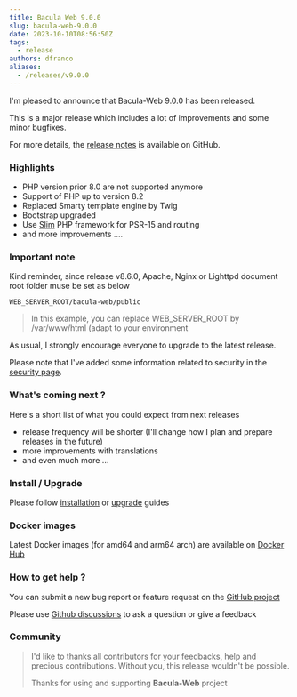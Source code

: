 ```yaml
---
title: Bacula Web 9.0.0
slug: bacula-web-9.0.0
date: 2023-10-10T08:56:50Z
tags:
  - release
authors: dfranco
aliases:
  - /releases/v9.0.0
---
```


I'm pleased to announce that Bacula-Web 9.0.0 has been released.

<!-- truncate -->

This is a major release which includes a lot of improvements and some minor bugfixes.  

For more details, the [release notes](https://github.com/bacula-web/bacula-web/releases/tag/v9.0.0) is available on GitHub.

### Highlights

- PHP version prior 8.0 are not supported anymore
- Support of PHP up to version 8.2
- Replaced Smarty template engine by Twig
- Bootstrap upgraded
- Use [Slim](https://www.slimframework.com) PHP framework for PSR-15 and routing
- and more improvements ....

### Important note

Kind reminder, since release v8.6.0, Apache, Nginx or Lighttpd document root folder muse be set as below

``` shell
WEB_SERVER_ROOT/bacula-web/public
```

> In this example, you can replace WEB_SERVER_ROOT by /var/www/html (adapt to your environment

As usual, I strongly encourage everyone to upgrade to the latest release.

Please note that I've added some information related to security in the [security page](/docs/about/security/).

### What's coming next ?

Here's a short list of what you could expect from next releases

- release frequency will be shorter (I'll change how I plan and prepare releases in the future)
- more improvements with translations
- and even much more ...

### Install / Upgrade

Please follow [installation](https://www.bacula-web.org/docs/install/getting-started) or [upgrade](https://www.bacula-web.org//docs/install/upgrade) guides

### Docker images

Latest Docker images (for amd64 and arm64 arch) are available on [Docker Hub](https://hub.docker.com/r/baculaweb/bacula-web)

### How to get help ?

You can submit a new bug report or feature request on the [GitHub project](https://github.com/bacula-web/bacula-web/issues)

Please use [Github discussions](https://github.com/bacula-web/bacula-web/discussions) to ask a question
or give a feedback

### Community

> I'd like to thanks all contributors for your feedbacks, help and precious contributions.
> Without you, this release wouldn't be possible.
>
> Thanks for using and supporting **Bacula-Web** project
